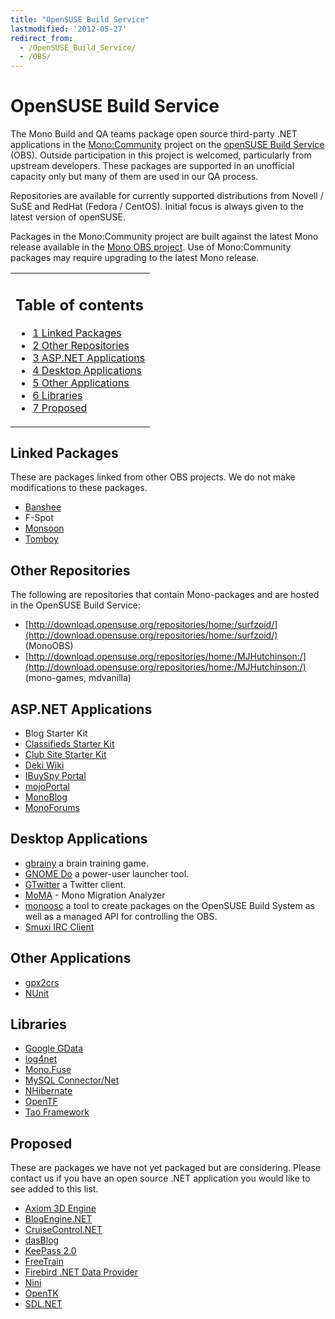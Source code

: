 ```yaml
---
title: "OpenSUSE Build Service"
lastmodified: '2012-05-27'
redirect_from:
  - /OpenSUSE_Build_Service/
  - /OBS/
---
```


OpenSUSE Build Service
======================

The Mono Build and QA teams package open source third-party .NET applications in the [Mono:Community](https://build.opensuse.org/project/show?project=Mono:Community) project on the [openSUSE Build Service](https://build.opensuse.org/) (OBS). Outside participation in this project is welcomed, particularly from upstream developers. These packages are supported in an unofficial capacity only but many of them are used in our QA process.

Repositories are available for currently supported distributions from Novell / SuSE and RedHat (Fedora / CentOS). Initial focus is always given to the latest version of openSUSE.

Packages in the Mono:Community project are built against the latest Mono release available in the [Mono OBS project](https://build.opensuse.org/project/show?project=Mono). Use of Mono:Community packages may require upgrading to the latest Mono release.

<table>
<col width="100%" />
<tbody>
<tr class="odd">
<td align="left"><h2>Table of contents</h2>
<ul>
<li><a href="#linked-packages">1 Linked Packages</a></li>
<li><a href="#other-repositories">2 Other Repositories</a></li>
<li><a href="#aspnet-applications">3 ASP.NET Applications</a></li>
<li><a href="#desktop-applications">4 Desktop Applications</a></li>
<li><a href="#other-applications">5 Other Applications</a></li>
<li><a href="#libraries">6 Libraries</a></li>
<li><a href="#proposed">7 Proposed</a></li>
</ul></td>
</tr>
</tbody>
</table>

Linked Packages
---------------

These are packages linked from other OBS projects. We do not make modifications to these packages.

-   [Banshee](http://banshee-project.org/)
-   F-Spot
-   [Monsoon](http://monotorrent.blogspot.com/)
-   [Tomboy](http://www.gnome.org/projects/tomboy/)

Other Repositories
------------------

The following are repositories that contain Mono-packages and are hosted in the OpenSUSE Build Service:

-   [http://download.opensuse.org/repositories/home:/surfzoid/](http://download.opensuse.org/repositories/home:/surfzoid/) (MonoOBS)
-   [http://download.opensuse.org/repositories/home:/MJHutchinson:/](http://download.opensuse.org/repositories/home:/MJHutchinson:/) (mono-games, mdvanilla)

ASP.NET Applications
--------------------

-   Blog Starter Kit
-   [Classifieds Starter Kit](http://asp.net/downloads/starter-kits/classifieds/)
-   [Club Site Starter Kit](http://asp.net/downloads/starter-kits/club/)
-   [Deki Wiki](http://wiki.mindtouch.com/Deki_Wiki)
-   [IBuySpy Portal](http://forge.novell.com/modules/xfmod/project/?ibuymono)
-   [mojoPortal](http://www.mojoportal.com/)
-   [MonoBlog](http://forge.novell.com/modules/xfmod/project/?monoblog)
-   [MonoForums](http://forge.novell.com/modules/xfmod/project/?monoforums)

Desktop Applications
--------------------

-   [gbrainy](http://live.gnome.org/gbrainy) a brain training game.
-   [GNOME Do](http://do.davebsd.com/) a power-user launcher tool.
-   [GTwitter](http://code.google.com/p/gtwitter/) a Twitter client.
-   [MoMA](/MoMA) - Mono Migration Analyzer
-   [monoosc](http://sourceforge.net/projects/monoosc/) a tool to create packages on the OpenSUSE Build System as well as a managed API for controlling the OBS.
-   [Smuxi IRC Client](http://www.smuxi.org/)

Other Applications
------------------

-   [gpx2crs](http://www.niniu.com/Garmin/release%20notes.txt)
-   [NUnit](http://www.nunit.com/)

Libraries
---------

-   [Google GData](http://code.google.com/p/google-gdata/)
-   [log4net](http://logging.apache.org/log4net/)
-   [Mono.Fuse](http://www.jprl.com/Projects/mono-fuse.html)
-   [MySQL Connector/Net](http://dev.mysql.com/downloads/connector/net/)
-   [NHibernate](http://www.hibernate.org/343.html)
-   [OpenTF](http://code.google.com/p/opentf/)
-   [Tao Framework](http://sourceforge.net/projects/taoframework/)

Proposed
--------

These are packages we have not yet packaged but are considering. Please contact us if you have an open source .NET application you would like to see added to this list.

-   [Axiom 3D Engine](http://axiomengine.sourceforge.net/)
-   [BlogEngine.NET](http://www.dotnetblogengine.net/)
-   [CruiseControl.NET](http://ccnet.thoughtworks.com/)
-   [dasBlog](http://www.dasblog.info/)
-   [KeePass 2.0](http://keepass.info/index.html)
-   [FreeTrain](http://freetrain.sourceforge.net/)
-   [Firebird .NET Data Provider](http://www.firebirdsql.org/index.php?op=files&id=netprovider)
-   [Nini](http://nini.sourceforge.net/)
-   [OpenTK](http://www.opentk.com/)
-   [SDL.NET](http://cs-sdl.sourceforge.net)



